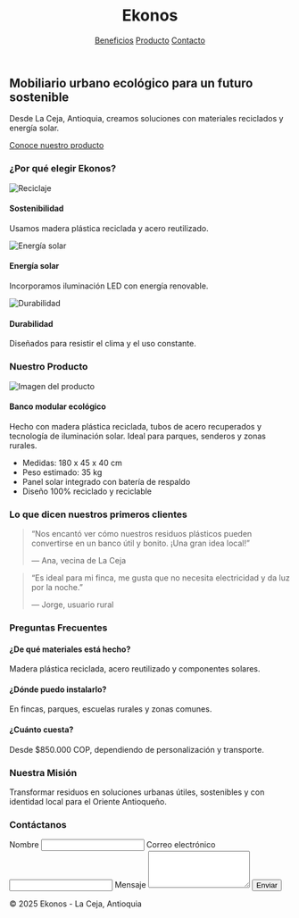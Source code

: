 <!DOCTYPE html>
<html lang="es">
<head>
  <meta charset="UTF-8">
  <meta name="viewport" content="width=device-width, initial-scale=1.0">
  <title>Ekonos | Mobiliario Urbano Sostenible</title>
  <link href="https://cdn.jsdelivr.net/npm/tailwindcss@2.2.19/dist/tailwind.min.css" rel="stylesheet">
</head>
<body class="bg-gray-50 text-gray-800 font-sans">

  <!-- Encabezado -->
  <header class="bg-green-700 text-white p-6 shadow-md">
    <div class="container mx-auto flex justify-between items-center">
      <h1 class="text-3xl font-bold">Ekonos</h1>
      <nav>
        <a href="#beneficios" class="mx-4 hover:underline">Beneficios</a>
        <a href="#producto" class="mx-4 hover:underline">Producto</a>
        <a href="#contacto" class="mx-4 hover:underline">Contacto</a>
      </nav>
    </div>
  </header>

  <!-- Hero -->
  <section class="bg-white py-12 text-center">
    <div class="container mx-auto px-6">
      <h2 class="text-4xl font-bold mb-4">Mobiliario urbano ecológico para un futuro sostenible</h2>
      <p class="mb-6 text-lg">Desde La Ceja, Antioquia, creamos soluciones con materiales reciclados y energía solar.</p>
      <a href="#producto" class="bg-green-600 text-white py-2 px-6 rounded hover:bg-green-700">Conoce nuestro producto</a>
    </div>
  </section>

  <!-- Beneficios -->
  <section id="beneficios" class="bg-gray-100 py-12">
    <div class="container mx-auto px-6">
      <h3 class="text-3xl font-bold text-center mb-8">¿Por qué elegir Ekonos?</h3>
      <div class="grid grid-cols-1 md:grid-cols-3 gap-8">
        <div class="text-center">
          <img src="https://img.icons8.com/ios-filled/50/4caf50/recycle.png" class="mx-auto mb-4" alt="Reciclaje" />
          <h4 class="font-bold">Sostenibilidad</h4>
          <p>Usamos madera plástica reciclada y acero reutilizado.</p>
        </div>
        <div class="text-center">
          <img src="https://img.icons8.com/ios-filled/50/4caf50/solar-panel.png" class="mx-auto mb-4" alt="Energía solar" />
          <h4 class="font-bold">Energía solar</h4>
          <p>Incorporamos iluminación LED con energía renovable.</p>
        </div>
        <div class="text-center">
          <img src="https://img.icons8.com/ios-filled/50/4caf50/toolbox.png" class="mx-auto mb-4" alt="Durabilidad" />
          <h4 class="font-bold">Durabilidad</h4>
          <p>Diseñados para resistir el clima y el uso constante.</p>
        </div>
      </div>
    </div>
  </section>

  <!-- Producto -->
  <section id="producto" class="py-12">
    <div class="container mx-auto px-6">
      <h3 class="text-3xl font-bold text-center mb-8">Nuestro Producto</h3>
      <div class="grid grid-cols-1 md:grid-cols-2 gap-8">
        <img src="https://via.placeholder.com/500x300" alt="Imagen del producto" class="rounded-lg shadow-md">
        <div>
          <h4 class="text-xl font-bold mb-2">Banco modular ecológico</h4>
          <p class="mb-4">Hecho con madera plástica reciclada, tubos de acero recuperados y tecnología de iluminación solar. Ideal para parques, senderos y zonas rurales.</p>
          <ul class="list-disc pl-6">
            <li>Medidas: 180 x 45 x 40 cm</li>
            <li>Peso estimado: 35 kg</li>
            <li>Panel solar integrado con batería de respaldo</li>
            <li>Diseño 100% reciclado y reciclable</li>
          </ul>
        </div>
      </div>
    </div>
  </section>

  <!-- Testimonios -->
  <section class="bg-gray-100 py-12">
    <div class="container mx-auto px-6">
      <h3 class="text-3xl font-bold text-center mb-8">Lo que dicen nuestros primeros clientes</h3>
      <div class="grid grid-cols-1 md:grid-cols-2 gap-6">
        <blockquote class="p-6 bg-white rounded shadow">
          <p class="italic">“Nos encantó ver cómo nuestros residuos plásticos pueden convertirse en un banco útil y bonito. ¡Una gran idea local!”</p>
          <footer class="mt-4 text-sm text-right">— Ana, vecina de La Ceja</footer>
        </blockquote>
        <blockquote class="p-6 bg-white rounded shadow">
          <p class="italic">“Es ideal para mi finca, me gusta que no necesita electricidad y da luz por la noche.”</p>
          <footer class="mt-4 text-sm text-right">— Jorge, usuario rural</footer>
        </blockquote>
      </div>
    </div>
  </section>

  <!-- Preguntas Frecuentes -->
  <section class="py-12">
    <div class="container mx-auto px-6">
      <h3 class="text-3xl font-bold text-center mb-8">Preguntas Frecuentes</h3>
      <div class="space-y-6">
        <div>
          <h4 class="font-semibold">¿De qué materiales está hecho?</h4>
          <p>Madera plástica reciclada, acero reutilizado y componentes solares.</p>
        </div>
        <div>
          <h4 class="font-semibold">¿Dónde puedo instalarlo?</h4>
          <p>En fincas, parques, escuelas rurales y zonas comunes.</p>
        </div>
        <div>
          <h4 class="font-semibold">¿Cuánto cuesta?</h4>
          <p>Desde $850.000 COP, dependiendo de personalización y transporte.</p>
        </div>
      </div>
    </div>
  </section>

  <!-- Misión y valores -->
  <section class="bg-green-600 text-white py-12">
    <div class="container mx-auto px-6 text-center">
      <h3 class="text-3xl font-bold mb-4">Nuestra Misión</h3>
      <p class="text-lg">Transformar residuos en soluciones urbanas útiles, sostenibles y con identidad local para el Oriente Antioqueño.</p>
    </div>
  </section>

  <!-- Contacto -->
  <section id="contacto" class="py-12 bg-gray-50">
    <div class="container mx-auto px-6">
      <h3 class="text-3xl font-bold text-center mb-8">Contáctanos</h3>
      <form class="max-w-xl mx-auto bg-white p-6 rounded shadow">
        <label class="block mb-2">Nombre</label>
        <input type="text" class="w-full mb-4 p-2 border rounded" required>
        <label class="block mb-2">Correo electrónico</label>
        <input type="email" class="w-full mb-4 p-2 border rounded" required>
        <label class="block mb-2">Mensaje</label>
        <textarea class="w-full mb-4 p-2 border rounded" rows="4"></textarea>
        <button type="submit" class="bg-green-700 text-white py-2 px-4 rounded hover:bg-green-800">Enviar</button>
      </form>
    </div>
  </section>

  <!-- Footer -->
  <footer class="bg-gray-200 text-center p-4">
    <p>&copy; 2025 Ekonos - La Ceja, Antioquia</p>
  </footer>

</body>
</html>
